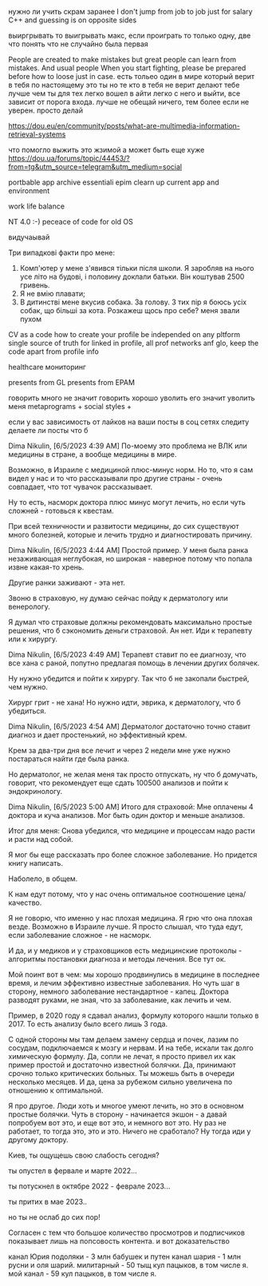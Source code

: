 нужно ли учить скрам заранее
I don't jump from job to job just for salary
С++ and guessing is on opposite sides

выиргрывать то выигрывать макс, если проиграть то только одну, две что понять что не случайно была первая

People are created to make mistakes but great people can learn from mistakes. 
And usual people 
When you start fighting, please be prepared before how to loose just in case.
есть тольео один в мире который верит в тебя по настоящему это ты
но те кто в тебя не верит делают тебе лучше чем ты
для тех легко вошел в айти легко с него и выйти, все зависит от порога входа.
лучше не обещай ничего, тем более если не уверен. просто делай

https://dou.eu/en/community/posts/what-are-multimedia-information-retrieval-systems 

что помогло выжить это жзимой а может быть еще хуже 
https://dou.ua/forums/topic/44453/?from=tg&utm_source=telegram&utm_medium=social

portbable app
archive
essentiali epim 
clearn up current app and environment

work life balance

NT 4.0 :-)
peceace of code for old OS

видучаывай

Три випадкові факти про мене:
1. Комп'ютер у мене з'явився тільки після школи. Я заробляв на нього усе літо на будові, і половину доклали батьки. Він коштував 2500 гривень.
2. Я не вмію плавати;
3. В дитинстві мене вкусив собака. За голову. З тих пір я боюсь усіх собак, що більші за кота.
Розкажеш щось про себе?
меня звали пухом

CV as a code
how to create your profile be independed on any pltform
single source of truth for linked in profile, all prof networks anf glo, keep the code apart from profile info

healthcare мониторинг

presents from GL
presents from EPAM

говорить много не значит говорить хорошо
уволить его значит уволить меня
metaprograms + social styles + 


если у вас зависимость от лайков на ваши посты в соц сетях следиту делаете ли посты что б

Dima Nikulin, [6/5/2023 4:39 AM]
По-моему это проблема не ВЛК или медицины в стране, а вообще медицины в мире. 

Возможно, в Израиле с медициной плюс-минус норм. Но то, что я сам видел у нас и то что рассказывали про другие страны - очень совпадает, что тот чувачок  рассказывает. 

Ну то есть, насморк доктора плюс минус могут лечить, но если чуть сложней - готовься к квестам.

При всей техничности и развитости медицины, до сих существуют много болезней, которые и лечить трудно и диагностировать причину.

Dima Nikulin, [6/5/2023 4:44 AM]
Простой пример. У меня была ранка незаживающая неглубокая, но широкая - наверное потому что попала извне какая-то хрень. 

Другие ранки заживают - эта нет.

Звоню в страховую, ну думаю сейчас пойду к дерматологу или венерологу. 

Я думал что страховые должны рекомендовать максимально простые решения, что б сэкономить деньги страховой. Ан нет. Иди к терапевту или к хирургу.

Dima Nikulin, [6/5/2023 4:49 AM]
Терапевт ставит по ее диагнозу, что все хана с раной, попутно предлагая помощь в лечении других болячек. 

Ну нужно убедится и пойти к хирургу. Так что б не закопали быстрей, чем нужно.

Хирург грит - не хана! Но нужно идти, эврика, к дерматологу, что б убедиться.

Dima Nikulin, [6/5/2023 4:54 AM]
Дерматолог достаточно точно ставит диагноз и дает простенький, но эффективный крем. 

Крем за два-три дня все лечит и через 2 недели мне уже нужно постараться найти где была ранка.

Но дерматолог, не желая меня так просто отпускать, ну что б домучать, говорит, что рекомендует еще сдать 100500 анализов и пойти к эндокринологу.

Dima Nikulin, [6/5/2023 5:00 AM]
Итого для страховой: Мне оплачены 4 доктора и куча анализов. Мог быть один доктор и меньше анализов. 

Итог для меня: Снова убедился, что медицине и процессам надо расти и расти над собой. 

Я мог бы еще рассказать про более сложное заболевание. Но придется книгу написать.

Наболело, в общем.

К нам едут потому, что у нас очень оптимальное соотношение цена/качество. 

Я не говорю, что именно у нас плохая медицина. 
Я грю что она плохая везде. Возможно в Израиле лучше. Я просто слышал, что туда едут, если заболевание сложное - не насморк. 

И да, и у медиков и у страховщиков есть медицинские протоколы - алгоритмы постановки диагноза и методы лечения. Все тут ок.

Мой поинт вот в чем: мы хорошо продвинулись в медицине в последнее время, и лечим эффективно известные заболевания.
Но чуть шаг в сторону, немного заболевание нестандартное - капец. Доктора разводят руками, не зная, что за заболевание, как лечить и чем. 

Пример, в 2020 году я сдавал анализ, формулу которого нашли только в 2017. То есть анализу было всего лишь 3 года. 

С одной стороны мы там делаем замену сердца и почек, лазим по сосудам, подключаемся к мозгу и нервам. 
И на тебе, искали так долго химическую формулу.
Да, сопли не лечат, я просто привел их как пример простой и достаточно известной болячки. 
Да, принимают срочно только критических больных. Ты можешь быть в очереди несколько месяцев. 
И да, цена за рубежом сильно увеличена по отношению к оптимальной. 

Я про другое. Люди хоть и многое умеют лечить, но это в основном простые болячки. Чуть в сторону - начинается экшон - а давай попробуем вот это, и еще вот это, и немного вот это. Ну раз не работает, то тогда это, это и это. Ничего не сработало? Ну тогда иди у другому доктору.



Киев, ты ощущешь свою слабость сегодня?

ты опустел в фервале и марте 2022...

ты потускнел в октябре 2022 - феврале 2023...

ты притих в мае 2023..

но ты не ослаб до сих пор!

Согласен с тем что большое количество просмотров и подписчиков показывает лишь на попсовость контента.
и вот доказательство 

канал Юрия подоляки - 3 млн бабушек и путен
канал шария - 1 млн русни и оля шарий.
милитарный - 50 тыщ кул пацыков, в том числе я.
мой канал - 59 кул пацыков, в том числе я.

